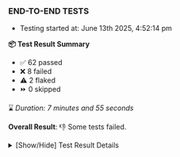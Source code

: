 ### END-TO-END TESTS

- Testing started at: June 13th 2025, 4:52:14 pm

**📦 Test Result Summary**

- ✅ 62 passed
- ❌ 8 failed
- ⚠️ 2 flaked
- ⏩ 0 skipped

⌛ _Duration: 7 minutes and 55 seconds_

**Overall Result**: 👎 Some tests failed.



<details>
    <summary>[Show/Hide] Test Result Details</summary>
    <div markdown="1">

| Test | Browser | Test Case | Tags | Result |
| :---: | :---: | :--- | :---: | :---: |
| 1 | chromium-meshery-provider | Add a cluster connection by uploading kubeconfig file | unstable | ⚠️ |
| 2 | chromium-meshery-provider | Transition to disconnected state and then back to connected state | unstable | ⚠️ |
| 3 | chromium-meshery-provider | Transition to ignored state and then back to connected state | unstable | ⚠️ |
| 4 | chromium-meshery-provider | Transition to not found state and then back to connected state | unstable | ⚠️ |
| 5 | chromium-meshery-provider | Delete Kubernetes cluster connections | unstable | ⚠️ |
| 6 | chromium-meshery-provider | All settings tabs |  | ❌ |
| 7 | chromium-meshery-provider | Action buttons on adapters tab |  | ❌ |
| 8 | chromium-local-provider | Add a cluster connection by uploading kubeconfig file | unstable | ⚠️ |
| 9 | chromium-local-provider | Transition to disconnected state and then back to connected state | unstable | ⚠️ |
| 10 | chromium-local-provider | Transition to ignored state and then back to connected state | unstable | ⚠️ |
| 11 | chromium-local-provider | Transition to not found state and then back to connected state | unstable | ⚠️ |
| 12 | chromium-local-provider | Delete Kubernetes cluster connections | unstable | ⚠️ |
| 13 | chromium-meshery-provider | Grafana elements on metrics tab |  | ❌ |
| 14 | chromium-local-provider | All settings tabs |  | ❌ |
| 15 | chromium-meshery-provider | Info icons on settings page |  | ❌ |
| 16 | chromium-local-provider | Action buttons on adapters tab |  | ❌ |
| 17 | chromium-local-provider | Grafana elements on metrics tab |  | ❌ |
| 18 | chromium-local-provider | Info icons on settings page |  | ❌ |

</div>
</details>


<!-- To see the full report, please visit our CI/CD pipeline with reporter. -->